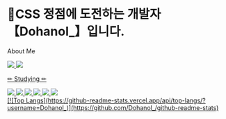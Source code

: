 <h1>🥇CSS 정점에 도전하는 개발자 【Dohanol_】입니다.</h1>
<p>About Me</p>
<a href="https://www.instagram.com/dohanol_/"><img src="https://img.shields.io/badge/Instagram-E4405F?style=flat-square&logo=instagram&logoColor=pink"/>
<a href="https://github.com/smp6340"><img src="https://img.shields.io/badge/Github-181717?style=flat-square&logo=github&logoColor=black"/>
<div margin="20px">
  <p>✏ Studying ✏</p>
  <img src="https://img.shields.io/badge/HTML5-E34F26?style=flat-square&logo=html5&logoColor=orange"/>
  <img src="https://img.shields.io/badge/CSS3-1572B6?style=flat-square&logo=css3&logoColor=skyblue"/>
  <img src="https://img.shields.io/badge/JavaScript-F7DF1E?style=flat-square&logo=javascript&logoColor=yellow"/>
  <img src="https://img.shields.io/badge/TypeScript-3178C6?style=flat-square&logo=typescript&logoColor=blue"/>
  <img src="https://img.shields.io/badge/React-61DAFB?style=flat-square&logo=react&logoColor=skyblue"/>
  <img src="https://img.shields.io/badge/styledcomponents-DB7093?style=flat-square&logo=styled-components&logoColor=pink"/>
</div>
[![Top Langs](https://github-readme-stats.vercel.app/api/top-langs/?username=Dohanol_)](https://github.com/Dohanol_/github-readme-stats)
<!---
smp6340/smp6340 is a ✨ special ✨ repository because its `README.md` (this file) appears on your GitHub profile.
You can click the Preview link to take a look at your changes.
--->
